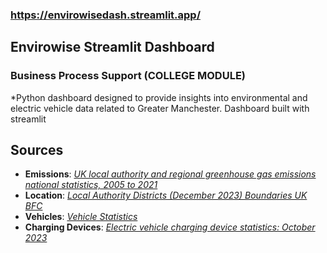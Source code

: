 
### https://envirowisedash.streamlit.app/

## Envirowise Streamlit Dashboard
### Business Process Support (COLLEGE MODULE)

  *Python dashboard designed to provide insights into environmental and electric vehicle data related to Greater Manchester. Dashboard built with streamlit



## Sources
- **Emissions**: *[UK local authority and regional greenhouse gas emissions national statistics, 2005 to 2021](https://www.gov.uk/government/statistics/uk-local-authority-and-regional-greenhouse-gas-emissions-national-statistics-2005-to-2021)*
- **Location**: *[Local Authority Districts (December 2023) Boundaries UK BFC](https://geoportal.statistics.gov.uk/datasets/127c4bda06314409a1fa0df505f510e6_0/explore?location=53.465754%2C-1.068236%2C6.89)*
- **Vehicles**: *[Vehicle Statistics](https://www.gov.uk/government/collections/vehicles-statistics)*
- **Charging Devices**: *[Electric vehicle charging device statistics: October 2023](https://www.gov.uk/government/statistics/electric-vehicle-charging-device-statistics-october-2023/electric-vehicle-charging-device-statistics-october-2023)*

